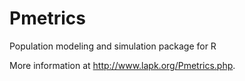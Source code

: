 Pmetrics
========

Population modeling and simulation package for R

More information at http://www.lapk.org/Pmetrics.php.
